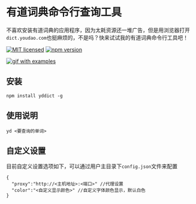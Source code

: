 # 有道词典命令行查询工具
不喜欢安装有道词典的应用程序，因为太耗资源还一堆广告，但是用浏览器打开`dict.youdao.com`也挺麻烦的，不是吗？快来试试我的有道词典命令行工具吧！

[![MIT licensed](https://img.shields.io/badge/license-MIT-blue.svg)](https://github.com/kenshinji/yddict/blob/master/LICENSE.txt)
[![npm version](https://badge.fury.io/js/yddict.svg)](https://badge.fury.io/js/yddict)

[![gif with examples][examples-link]][examples-link]

## 安装

    npm install yddict -g

## 使用说明

    yd <要查询的单词>

## 自定义设置
  目前自定义设置选项如下，可以通过用户主目录下`config.json`文件来配置

    {
      "proxy":"http://<主机地址>:<端口>" //代理设置
      "color":"<自定义显示颜色>" //自定义字体颜色显示，默认白色
    }



[examples-link]:   https://raw.githubusercontent.com/kenshinji/yddict/master/example.gif
